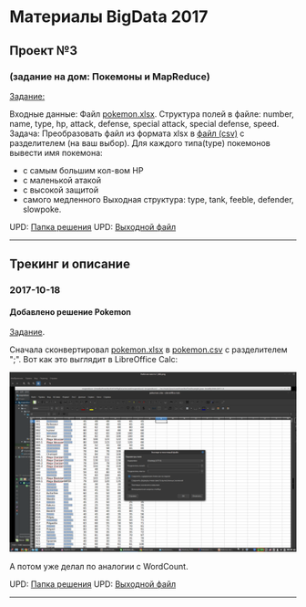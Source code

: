 # Материалы BigData 2017
## Проект №3
### (задание на дом: Покемоны и MapReduce)

[Задание:](./03/%D0%97%D0%B0%D0%B4%D0%B0%D0%BD%D0%B8%D0%B5.txt)

Входные данные: Файл [pokemon.xlsx](./02/res/in/pokemon.xlsx).
Структура полей в файле: number, name, type, hp, attack, defense, special attack, special defense, speed.
Задача: Преобразовать файл из формата xlsx в [файл (csv)](./02/res/in/pokemon.csv) с разделителем (на ваш выбор). Для каждого типа(type) покемонов вывести имя покемона:
- с самым большим кол-вом HP
- с маленькой атакой
- с высокой защитой
- самого медленного
Выходная структура: type, tank, feeble, defender, slowpoke.

UPD: [Папка решения](./03/project)
UPD: [Выходной файл](./03/out/out.csv)

-------


## Трекинг и описание


### 2017-10-18
#### Добавлено решение Pokemon
[Задание](./03/%D0%97%D0%B0%D0%B4%D0%B0%D0%BD%D0%B8%D0%B5.txt).

Сначала сконвертировал [pokemon.xlsx](./02/res/in/pokemon.xlsx) в [pokemon.csv](./02/res/in/pokemon.csv) с разделителем ";". Вот как это выглядит в LibreOffice Calc:

![Скриншот](./03/img/screen_2017-10-18_08-04-45.png)

А потом уже делал по аналогии с WordCount.

UPD: [Папка решения](./03/project)
UPD: [Выходной файл](./03/out/out.csv)

-------